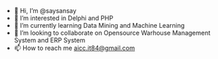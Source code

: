 - 👋 Hi, I’m @saysansay
- 👀 I’m interested in Delphi and PHP
- 🌱 I’m currently learning Data Mining and Machine Learning    
- 💞️ I’m looking to collaborate on Opensource Warhouse Management System and ERP System
- 📫 How to reach me aicc.it84@gmail.com

<!---
saysansay/saysansay is a ✨ special ✨ repository because its `README.md` (this file) appears on your GitHub profile.
You can click the Preview link to take a look at your changes.
--->
                        
